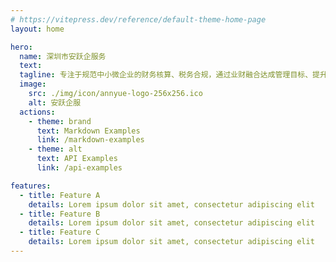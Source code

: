 ```yaml
---
# https://vitepress.dev/reference/default-theme-home-page
layout: home

hero:
  name: 深圳市安跃企服务
  text: 
  tagline: 专注于规范中小微企业的财务核算、税务合规，通过业财融合达成管理目标、提升管理效率，用数据资产助力中小微企业高速发展。
  image:
    src: ./img/icon/annyue-logo-256x256.ico
    alt: 安跃企服
  actions:
    - theme: brand
      text: Markdown Examples
      link: /markdown-examples
    - theme: alt
      text: API Examples
      link: /api-examples

features:
  - title: Feature A
    details: Lorem ipsum dolor sit amet, consectetur adipiscing elit
  - title: Feature B
    details: Lorem ipsum dolor sit amet, consectetur adipiscing elit
  - title: Feature C
    details: Lorem ipsum dolor sit amet, consectetur adipiscing elit
---
```


